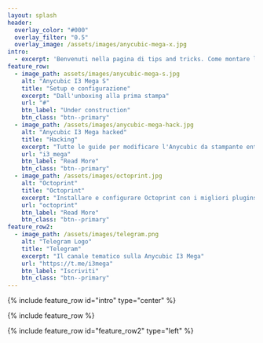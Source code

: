 ```yaml
---
layout: splash
header:
  overlay_color: "#000"
  overlay_filter: "0.5"
  overlay_image: /assets/images/anycubic-mega-x.jpg
intro: 
  - excerpt: 'Benvenuti nella pagina di tips and tricks. Come montare la stampante, modificarla e calibrarla al meglio.'
feature_row:
  - image_path: assets/images/anycubic-mega-s.jpg
    alt: "Anycubic I3 Mega S"
    title: "Setup e configurazione"
    excerpt: "Dall'unboxing alla prima stampa"
    url: "#"
    btn_label: "Under construction"
    btn_class: "btn--primary"
  - image_path: /assets/images/anycubic-mega-hack.jpg
    alt: "Anycubic I3 Mega hacked"
    title: "Hacking"
    excerpt: "Tutte le guide per modificare l'Anycubic da stampante entry level a stampante semi professionale"
    url: "i3_mega"
    btn_label: "Read More"
    btn_class: "btn--primary"
  - image_path: /assets/images/octoprint.jpg
    alt: "Octoprint"
    title: "Octoprint"
    excerpt: "Installare e configurare Octoprint con i migliori plugins"
    url: "octoprint"
    btn_label: "Read More"
    btn_class: "btn--primary"
feature_row2:
  - image_path: /assets/images/telegram.png
    alt: "Telegram Logo"
    title: "Telegram"
    excerpt: "Il canale tematico sulla Anycubic I3 Mega"
    url: "https://t.me/i3mega"
    btn_label: "Iscriviti"
    btn_class: "btn--primary"
---
```


{% include feature_row id="intro" type="center" %}

{% include feature_row %}

{% include feature_row id="feature_row2" type="left" %}